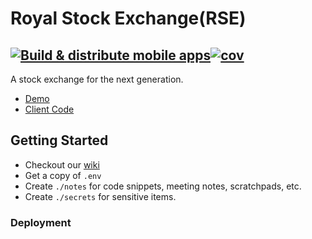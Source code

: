 # Royal Stock Exchange(RSE)

## [![Build & distribute mobile apps](https://github.com/rse-org/client/actions/workflows/build-app.yml/badge.svg)](https://github.com/rse-org/client/actions/workflows/build-app.yml/badge.svg)[![cov](https://rse-org.github.io/client/badges/coverage.svg)](https://github.com/rse-org/client/actions/workflows/run-tests.yml)

A stock exchange for the next generation.

- [Demo](https://royal-stock-exchange.netlify.app/)
- [Client Code](https://github.com/rse-org/client)

## Getting Started

- Checkout our [wiki](https://github.com/rse-org/client/wiki)
- Get a copy of `.env`
- Create `./notes` for code snippets, meeting notes, scratchpads, etc.
- Create `./secrets` for sensitive items.

### Deployment
